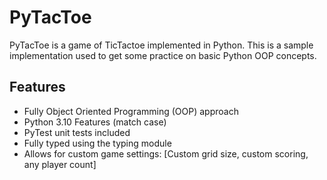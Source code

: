 # PyTacToe

PyTacToe is a game of TicTactoe implemented in Python. This is a sample implementation used to get some practice on basic Python OOP concepts.

## Features

- Fully Object Oriented Programming (OOP) approach
- Python 3.10 Features (match case)
- PyTest unit tests included
- Fully typed using the typing module
- Allows for custom game settings: [Custom grid size, custom scoring, any player count]